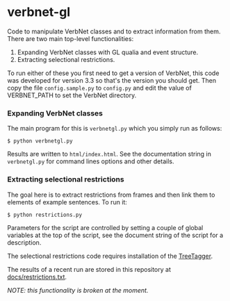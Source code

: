 # verbnet-gl

Code to manipulate VerbNet classes and to extract information from them. There are two main top-level functionalities:

1. Expanding VerbNet classes with GL qualia and event structure.
2. Extracting selectional restrictions.

To run either of these you first need to get a version of VerbNet, this code was developed for version 3.3 so that's the version you should get. Then copy the file `config.sample.py` to `config.py` and edit the value of VERBNET_PATH to set the VerbNet directory.


### Expanding VerbNet classes

The main program for this is `verbnetgl.py` which you simply run as follows:

```
$ python verbnetgl.py
```

Results are written to `html/index.html`. See the documentation string in `verbnetgl.py` for command lines options and other details.


### Extracting selectional restrictions

The goal here is to extract restrictions from frames and then link them to elements of example sentences. To run it:

```
$ python restrictions.py
```

Parameters for the script are controlled by setting a couple of global variables at the top of the script, see the document string of the script for a description.

The selectional restrictions code requires installation of the [TreeTagger](http://www.cis.uni-muenchen.de/~schmid/tools/TreeTagger/).

The results of a recent run are stored in this repository at [docs/restrictions.txt](docs/restrictions.txt).

*NOTE: this functionality is broken at the moment.*

